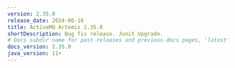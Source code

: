 ```yaml
---
version: 2.35.0
release_date: 2024-06-16
title: ActiveMQ Artemis 2.35.0
shortDescription: Bug fix release. Junit Upgrade.
# Docs subdir name for past-releases and previous-docs pages, 'latest' is always used on the main download page.
docs_version: 2.35.0
java_version: 11+
---
```

